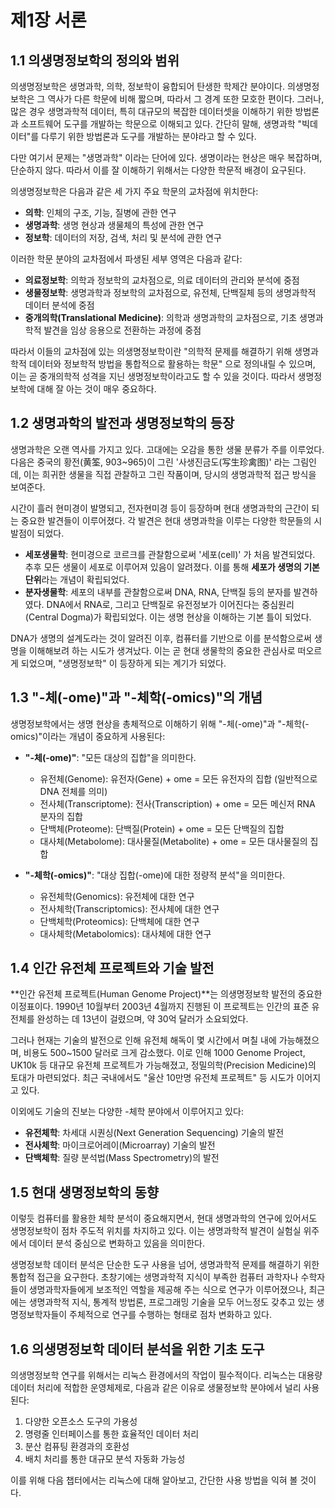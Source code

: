 # 제1장 서론

## 1.1 의생명정보학의 정의와 범위

의생명정보학은 생명과학, 의학, 정보학이 융합되어 탄생한 학제간 분야이다. 의생명정보학은 그 역사가 다른 학문에 비해 짧으며,
따라서 그 경계 또한 모호한 편이다. 그러나, 많은 경우 생명과학적 데이터, 특히 대규모의 복잡한 데이터셋을 이해하기 위한
방법론과 소프트웨어 도구를 개발하는 학문으로 이해되고 있다. 간단히 말해, 생명과학 "빅데이터"를 다루기 위한 방법론과
도구를 개발하는 분야라고 할 수 있다.

다만 여기서 문제는 "생명과학" 이라는 단어에 있다. 생명이라는 현상은 매우 복잡하며, 단순하지 않다. 따라서 이를 잘 이해하기
위해서는 다양한 학문적 배경이 요구된다.

의생명정보학은 다음과 같은 세 가지 주요 학문의 교차점에 위치한다:
- **의학**: 인체의 구조, 기능, 질병에 관한 연구
- **생명과학**: 생명 현상과 생물체의 특성에 관한 연구
- **정보학**: 데이터의 저장, 검색, 처리 및 분석에 관한 연구

이러한 학문 분야의 교차점에서 파생된 세부 영역은 다음과 같다:
- **의료정보학**: 의학과 정보학의 교차점으로, 의료 데이터의 관리와 분석에 중점
- **생물정보학**: 생명과학과 정보학의 교차점으로, 유전체, 단백질체 등의 생명과학적 데이터 분석에 중점
- **중개의학(Translational Medicine)**: 의학과 생명과학의 교차점으로, 기초 생명과학적 발견을 임상 응용으로 전환하는 과정에 중점

따라서 이들의 교차점에 있는 의생명정보학이란 "의학적 문제를 해결하기 위해 생명과학적 데이터와 정보학적 방법을 통합적으로 활용하는 학문"
으로 정의내릴 수 있으며, 이는 곧 중개의학적 성격을 지닌 생명정보학이라고도 할 수 있을 것이다. 따라서 생명정보학에 대해 잘 아는 것이 매우 중요하다.

## 1.2 생명과학의 발전과 생명정보학의 등장

생명과학은 오랜 역사를 가지고 있다. 고대에는 오감을 통한 생물 분류가 주를 이루었다. 다음은 중국의 황전(黄筌, 903~965)이 그린
'사생진금도(写生珍禽图)' 라는 그림인데, 이는 희귀한 생물을 직접 관찰하고 그린 작품이며, 당시의 생명과학적 접근 방식을 보여준다.

시간이 흘러 현미경이 발명되고, 전자현미경 등이 등장하며 현대 생명과학의 근간이 되는 중요한 발견들이 이루어졌다. 각 발견은 현대
생명과학을 이루는 다양한 학문들의 시발점이 되었다.

- **세포생물학**: 현미경으로 코르크를 관찰함으로써 '세포(cell)' 가 처음 발견되었다. 추후 모든 생물이 세포로 이루어져 있음이 알려졌다. 이를 통해 **세포가 생명의 기본 단위**라는 개념이 확립되었다.
- **분자생물학**: 세포의 내부를 관찰함으로써 DNA, RNA, 단백질 등의 분자를 발견하였다. DNA에서 RNA로, 그리고 단백질로 유전정보가 이어진다는 중심원리(Central Dogma)가 확립되었다. 이는 생명 현상을 이해하는 기본 틀이 되었다.

DNA가 생명의 설계도라는 것이 알려진 이후, 컴퓨터를 기반으로 이를 분석함으로써 생명을 이해해보려 하는 시도가 생겨났다. 이는 곧 현대
생물학의 중요한 관심사로 떠오르게 되었으며, "생명정보학" 이 등장하게 되는 계기가 되었다.

## 1.3 "-체(-ome)"과 "-체학(-omics)"의 개념

생명정보학에서는 생명 현상을 총체적으로 이해하기 위해 "-체(-ome)"과 "-체학(-omics)"이라는 개념이 중요하게 사용된다:

- **"-체(-ome)"**: "모든 대상의 집합"을 의미한다.
  - 유전체(Genome): 유전자(Gene) + ome = 모든 유전자의 집합 (일반적으로 DNA 전체를 의미)
  - 전사체(Transcriptome): 전사(Transcription) + ome = 모든 메신저 RNA 분자의 집합
  - 단백체(Proteome): 단백질(Protein) + ome = 모든 단백질의 집합
  - 대사체(Metabolome): 대사물질(Metabolite) + ome = 모든 대사물질의 집합

- **"-체학(-omics)"**: "대상 집합(-ome)에 대한 정량적 분석"을 의미한다.
  - 유전체학(Genomics): 유전체에 대한 연구
  - 전사체학(Transcriptomics): 전사체에 대한 연구
  - 단백체학(Proteomics): 단백체에 대한 연구
  - 대사체학(Metabolomics): 대사체에 대한 연구

## 1.4 인간 유전체 프로젝트와 기술 발전

**인간 유전체 프로젝트(Human Genome Project)**는 의생명정보학 발전의 중요한 이정표이다. 1990년 10월부터 2003년 4월까지 진행된
이 프로젝트는 인간의 표준 유전체를 완성하는 데 13년이 걸렸으며, 약 30억 달러가 소요되었다.

그러나 현재는 기술의 발전으로 인해 유전체 해독이 몇 시간에서 며칠 내에 가능해졌으며, 비용도 500~1500 달러로 크게 감소했다.
이로 인해 1000 Genome Project, UK10k 등 대규모 유전체 프로젝트가 가능해졌고, 정밀의학(Precision Medicine)의 토대가 마련되었다.
최근 국내에서도 "울산 10만명 유전체 프로젝트" 등 시도가 이어지고 있다.

이외에도 기술의 진보는 다양한 -체학 분야에서 이루어지고 있다:
- **유전체학**: 차세대 시퀀싱(Next Generation Sequencing) 기술의 발전
- **전사체학**: 마이크로어레이(Microarray) 기술의 발전
- **단백체학**: 질량 분석법(Mass Spectrometry)의 발전

## 1.5 현대 생명정보학의 동향

이렇듯 컴퓨터를 활용한 체학 분석이 중요해지면서, 현대 생명과학의 연구에 있어서도 생명정보학이 점차 주도적 위치를 차지하고 있다.
이는 생명과학적 발견이 실험실 위주에서 데이터 분석 중심으로 변화하고 있음을 의미한다.

생명정보학 데이터 분석은 단순한 도구 사용을 넘어, 생명과학적 문제를 해결하기 위한 통합적 접근을 요구한다. 초창기에는 생명과학적
지식이 부족한 컴퓨터 과학자나 수학자들이 생명과학자들에게 보조적인 역할을 제공해 주는 식으로 연구가 이루어졌으나, 최근에는
생명과학적 지식, 통계적 방법론, 프로그래밍 기술을 모두 어느정도 갖추고 있는 생명정보학자들이 주체적으로 연구를 수행하는 형태로
점차 변화하고 있다.

## 1.6 의생명정보학 데이터 분석을 위한 기초 도구

의생명정보학 연구를 위해서는 리눅스 환경에서의 작업이 필수적이다. 리눅스는 대용량 데이터 처리에 적합한 운영체제로, 다음과 같은
이유로 생물정보학 분야에서 널리 사용된다:

1. 다양한 오픈소스 도구의 가용성
2. 명령줄 인터페이스를 통한 효율적인 데이터 처리
3. 분산 컴퓨팅 환경과의 호환성
4. 배치 처리를 통한 대규모 분석 자동화 가능성

이를 위해 다음 챕터에서는 리눅스에 대해 알아보고, 간단한 사용 방법을 익혀 볼 것이다.
